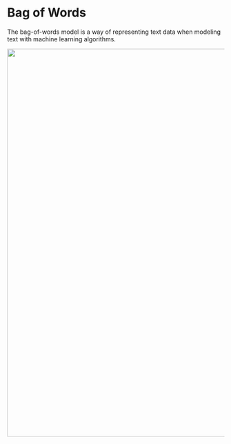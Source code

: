 # Bag of Words
The bag-of-words model is a way of representing text data when modeling text with machine learning algorithms.

<p align="center">
  <img width="900" src="https://github.com/Yuucas/NLP/blob/a3da73a24fd48a22abbfdf37e5b4014d1d3335b9/Bag_of_words/bow.png"></a>
</p>
<div align="center">
